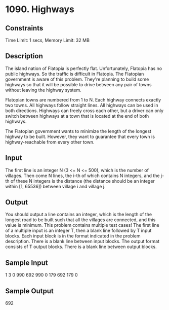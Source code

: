 # 1090. Highways

## Constraints

Time Limit: 1 secs, Memory Limit: 32 MB

## Description

The island nation of Flatopia is perfectly flat. Unfortunately, Flatopia has no public highways. So the traffic is difficult in Flatopia. The Flatopian government is aware of this problem. They're planning to build some highways so that it will be possible to drive between any pair of towns without leaving the highway system.

Flatopian towns are numbered from 1 to N. Each highway connects exactly two towns. All highways follow straight lines. All highways can be used in both directions. Highways can freely cross each other, but a driver can only switch between highways at a town that is located at the end of both highways.

The Flatopian government wants to minimize the length of the longest highway to be built. However, they want to guarantee that every town is highway-reachable from every other town.

## Input

The first line is an integer N (3 <= N <= 500), which is the number of villages. Then come N lines, the i-th of which contains N integers, and the j-th of these N integers is the distance (the distance should be an integer within [1, 65536]) between village i and village j.

## Output

You should output a line contains an integer, which is the length of the longest road to be built such that all the villages are connected, and this value is minimum.
This problem contains multiple test cases!
The first line of a multiple input is an integer T, then a blank line followed by T input blocks. Each input block is in the format indicated in the problem description. There is a blank line between input blocks.
The output format consists of T output blocks. There is a blank line between output blocks.

## Sample Input

1 3 0 990 692 990 0 179 692 179 0

## Sample Output

692
